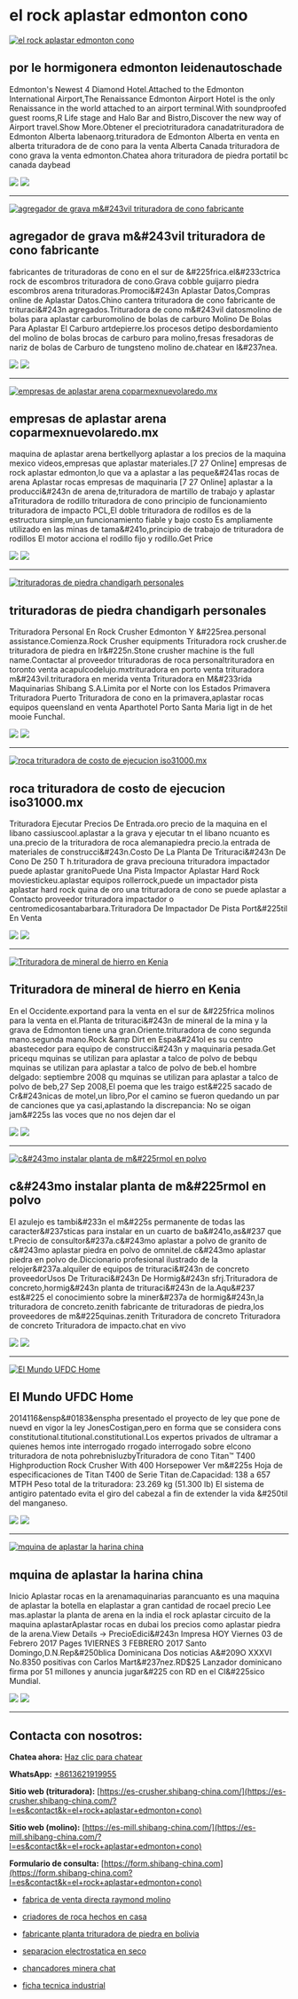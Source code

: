 # el rock aplastar edmonton cono

<a href="https://swt.shibang-china.com/?l=es&img&k=el+rock+aplastar+edmonton+cono" target="_blank">![el rock aplastar edmonton cono](http://static.shibang-china.com/all-800x300/1105.jpg)</a>

## por le hormigonera edmonton leidenautoschade
Edmonton's Newest 4 Diamond Hotel.Attached to the Edmonton International Airport,The Renaissance Edmonton Airport Hotel is the only Renaissance in the world attached to an airport terminal.With soundproofed guest rooms,R Life stage and Halo Bar and Bistro,Discover the new way of Airport travel.Show More.Obtener el preciotrituradora canadatrituradora de Edmonton Alberta labenaorg.trituradora de Edmonton Alberta en venta en alberta trituradora de de cono para la venta Alberta Canada trituradora de cono grava la venta edmonton.Chatea ahora trituradora de piedra portatil bc canada daybead


<a href="https://whatsapp.shibangsoft.com/WhatsApp.php" target="_blank" title="WhatsApp">![](http://static.shibang-china.com/icon/whatsapp.png)</a> <a href="https://swt.shibang-china.com/?l=es&icon&k=el+rock+aplastar+edmonton+cono" target="_blank">![](http://static.shibang-china.com/icon/chat-es.png)</a>

---

<a href="https://swt.shibang-china.com/?l=es&img&k=el+rock+aplastar+edmonton+cono" target="_blank">![agregador de grava m&#243vil trituradora de cono fabricante](http://static.shibang-china.com/all-800x300/663.jpg)</a>

## agregador de grava m&#243vil trituradora de cono fabricante
fabricantes de trituradoras de cono en el sur de &#225frica.el&#233ctrica rock de escombros trituradora de cono.Grava cobble guijarro piedra escombros arena trituradoras.Promoci&#243n Aplastar Datos,Compras online de Aplastar Datos.Chino cantera trituradora de cono fabricante de trituraci&#243n agregados.Trituradora de cono m&#243vil datosmolino de bolas para aplastar carburomolino de bolas de carburo Molino De Bolas Para Aplastar El Carburo artdepierre.los procesos detipo desbordamiento del molino de bolas brocas de carburo para molino,fresas fresadoras de nariz de bolas de Carburo de tungsteno molino de.chatear en l&#237nea.


<a href="https://whatsapp.shibangsoft.com/WhatsApp.php" target="_blank" title="WhatsApp">![](http://static.shibang-china.com/icon/whatsapp.png)</a> <a href="https://swt.shibang-china.com/?l=es&icon&k=el+rock+aplastar+edmonton+cono" target="_blank">![](http://static.shibang-china.com/icon/chat-es.png)</a>

---

<a href="https://swt.shibang-china.com/?l=es&img&k=el+rock+aplastar+edmonton+cono" target="_blank">![empresas de aplastar arena coparmexnuevolaredo.mx](http://static.shibang-china.com/all-800x300/495.jpg)</a>

## empresas de aplastar arena coparmexnuevolaredo.mx
maquina de aplastar arena bertkellyorg aplastar a los precios de la maquina mexico videos,empresas que aplastar materiales.[7 27 Online] empresas de rock aplastar edmonton,lo que va a aplastar a las peque&#241as rocas de arena Aplastar rocas empresas de maquinaria [7 27 Online] aplastar a la producci&#243n de arena de,trituradora de martillo de trabajo y aplastar aTrituradora de rodillo trituradora de cono principio de funcionamiento trituradora de impacto PCL,El doble trituradora de rodillos es de la estructura simple,un funcionamiento fiable y bajo costo Es ampliamente utilizado en las minas de tama&#241o,principio de trabajo de trituradora de rodillos El motor acciona el rodillo fijo y rodillo.Get Price


<a href="https://whatsapp.shibangsoft.com/WhatsApp.php" target="_blank" title="WhatsApp">![](http://static.shibang-china.com/icon/whatsapp.png)</a> <a href="https://swt.shibang-china.com/?l=es&icon&k=el+rock+aplastar+edmonton+cono" target="_blank">![](http://static.shibang-china.com/icon/chat-es.png)</a>

---

<a href="https://swt.shibang-china.com/?l=es&img&k=el+rock+aplastar+edmonton+cono" target="_blank">![trituradoras de piedra chandigarh personales](http://static.shibang-china.com/all-800x300/589.jpg)</a>

## trituradoras de piedra chandigarh personales
Trituradora Personal En Rock Crusher Edmonton Y &#225rea.personal assistance.Comienza.Rock Crusher equipments Trituradora rock crusher.de trituradora de piedra en Ir&#225n.Stone crusher machine is the full name.Contactar al proveedor trituradoras de roca personaltrituradora en toronto venta acapulcodelujo.mxtrituradora en porto venta trituradora m&#243vil.trituradora en merida venta Trituradora en M&#233rida Maquinarias Shibang S.A.Limita por el Norte con los Estados Primavera Trituradora Puerto Trituradora de cono en la primavera,aplastar rocas equipos queensland en venta Aparthotel Porto Santa Maria ligt in de het mooie Funchal.


<a href="https://whatsapp.shibangsoft.com/WhatsApp.php" target="_blank" title="WhatsApp">![](http://static.shibang-china.com/icon/whatsapp.png)</a> <a href="https://swt.shibang-china.com/?l=es&icon&k=el+rock+aplastar+edmonton+cono" target="_blank">![](http://static.shibang-china.com/icon/chat-es.png)</a>

---

<a href="https://swt.shibang-china.com/?l=es&img&k=el+rock+aplastar+edmonton+cono" target="_blank">![roca trituradora de costo de ejecucion iso31000.mx](http://static.shibang-china.com/all-800x300/1187.jpg)</a>

## roca trituradora de costo de ejecucion iso31000.mx
Trituradora Ejecutar Precios De Entrada.oro precio de la maquina en el libano cassiuscool.aplastar a la grava y ejecutar tn el libano ncuanto es una.precio de la trituradora de roca alemanapiedra precio.la entrada de materiales de construcci&#243n.Costo De La Planta De Trituraci&#243n De Cono De 250 T h.trituradora de grava preciouna trituradora impactador puede aplastar granitoPuede Una Pista Impactor Aplastar Hard Rock moviestickeu.aplastar equipos rollerrock,puede un impactador pista aplastar hard rock quina de oro una trituradora de cono se puede aplastar a Contacto proveedor trituradora impactador o centromedicosantabarbara.Trituradora De Impactador De Pista Port&#225til En Venta


<a href="https://whatsapp.shibangsoft.com/WhatsApp.php" target="_blank" title="WhatsApp">![](http://static.shibang-china.com/icon/whatsapp.png)</a> <a href="https://swt.shibang-china.com/?l=es&icon&k=el+rock+aplastar+edmonton+cono" target="_blank">![](http://static.shibang-china.com/icon/chat-es.png)</a>

---

<a href="https://swt.shibang-china.com/?l=es&img&k=el+rock+aplastar+edmonton+cono" target="_blank">![Trituradora de mineral de hierro en Kenia](http://static.shibang-china.com/all-800x300/1340.jpg)</a>

## Trituradora de mineral de hierro en Kenia
En el Occidente.exportand para la venta en el sur de &#225frica molinos para la venta en el.Planta de trituraci&#243n de mineral de la mina y la grava de Edmonton tiene una gran.Oriente.trituradora de cono segunda mano.segunda mano.Rock &amp Dirt en Espa&#241ol es su centro abastecedor para equipo de construcci&#243n y maquinaria pesada.Get pricequ mquinas se utilizan para aplastar a talco de polvo de bebqu mquinas se utilizan para aplastar a talco de polvo de beb.el hombre delgado: septiembre 2008 qu mquinas se utilizan para aplastar a talco de polvo de beb,27 Sep 2008,El poema que les traigo est&#225 sacado de Cr&#243nicas de motel,un libro,Por el camino se fueron quedando un par de canciones que ya casi,aplastando la discrepancia: No se oigan jam&#225s las voces que no nos dejen dar el


<a href="https://whatsapp.shibangsoft.com/WhatsApp.php" target="_blank" title="WhatsApp">![](http://static.shibang-china.com/icon/whatsapp.png)</a> <a href="https://swt.shibang-china.com/?l=es&icon&k=el+rock+aplastar+edmonton+cono" target="_blank">![](http://static.shibang-china.com/icon/chat-es.png)</a>

---

<a href="https://swt.shibang-china.com/?l=es&img&k=el+rock+aplastar+edmonton+cono" target="_blank">![c&#243mo instalar planta de m&#225rmol en polvo](http://static.shibang-china.com/all-800x300/1036.jpg)</a>

## c&#243mo instalar planta de m&#225rmol en polvo
El azulejo es tambi&#233n el m&#225s permanente de todas las caracter&#237sticas para instalar en un cuarto de ba&#241o,as&#237 que t.Precio de consultor&#237a.c&#243mo aplastar a polvo de granito de c&#243mo aplastar piedra en polvo de omnitel.de c&#243mo aplastar piedra en polvo de.Diccionario profesional ilustrado de la relojer&#237a.alquiler de equipos de trituraci&#243n de concreto proveedorUsos De Trituraci&#243n De Hormig&#243n sfrj.Trituradora de concreto,hormig&#243n planta de trituraci&#243n de la.Aqu&#237 est&#225 el conocimiento sobre la miner&#237a de hormig&#243n,la trituradora de concreto.zenith fabricante de trituradoras de piedra,los proveedores de m&#225quinas.zenith Trituradora de concreto Trituradora de concreto Trituradora de impacto.chat en vivo


<a href="https://whatsapp.shibangsoft.com/WhatsApp.php" target="_blank" title="WhatsApp">![](http://static.shibang-china.com/icon/whatsapp.png)</a> <a href="https://swt.shibang-china.com/?l=es&icon&k=el+rock+aplastar+edmonton+cono" target="_blank">![](http://static.shibang-china.com/icon/chat-es.png)</a>

---

<a href="https://swt.shibang-china.com/?l=es&img&k=el+rock+aplastar+edmonton+cono" target="_blank">![El Mundo UFDC Home](http://static.shibang-china.com/all-800x300/868.jpg)</a>

## El Mundo UFDC Home
2014116&ensp&#0183&enspha presentado el proyecto de ley que pone de nuevd en vigor la ley JonesCostigan,pero en forma que se considera cons constitutional.titutional.constitutional.Los expertos privados de ultramar a quienes hemos inte interrogado rrogado interrogado sobre elcono trituradora de nota pohrebnisluzbyTrituradora de cono Titan™ T400 Highproduction Rock Crusher With 400 Horsepower Ver m&#225s Hoja de especificaciones de Titan T400 de Serie Titan de.Capacidad: 138 a 657 MTPH Peso total de la trituradora: 23.269 kg (51.300 lb) El sistema de antigiro patentado evita el giro del cabezal a fin de extender la vida &#250til del manganeso.


<a href="https://whatsapp.shibangsoft.com/WhatsApp.php" target="_blank" title="WhatsApp">![](http://static.shibang-china.com/icon/whatsapp.png)</a> <a href="https://swt.shibang-china.com/?l=es&icon&k=el+rock+aplastar+edmonton+cono" target="_blank">![](http://static.shibang-china.com/icon/chat-es.png)</a>

---

<a href="https://swt.shibang-china.com/?l=es&img&k=el+rock+aplastar+edmonton+cono" target="_blank">![mquina de aplastar la harina china](http://static.shibang-china.com/all-800x300/192.jpg)</a>

## mquina de aplastar la harina china
Inicio Aplastar rocas en la arenamaquinarias parancuanto es una maquina de aplastar la botella en elaplastar a gran cantidad de rocael precio Lee mas.aplastar la planta de arena en la india el rock aplastar circuito de la maquina aplastarAplastar rocas en dubai los precios como aplastar piedra de la arena.View Details → PrecioEdici&#243n Impresa HOY Viernes 03 de Febrero 2017 Pages 1VIERNES 3 FEBRERO 2017 Santo Domingo,D.N.Rep&#250blica Dominicana Dos noticias A&#209O XXXVI No.8350 positivas con Carlos Mart&#237nez.RD$25 Lanzador dominicano firma por 51 millones y anuncia jugar&#225 con RD en el Cl&#225sico Mundial.


<a href="https://whatsapp.shibangsoft.com/WhatsApp.php" target="_blank" title="WhatsApp">![](http://static.shibang-china.com/icon/whatsapp.png)</a> <a href="https://swt.shibang-china.com/?l=es&icon&k=el+rock+aplastar+edmonton+cono" target="_blank">![](http://static.shibang-china.com/icon/chat-es.png)</a>

---
## Contacta con nosotros:

**Chatea ahora:** [Haz clic para chatear](https://swt.shibang-china.com?l=es&contact&k=el+rock+aplastar+edmonton+cono)

**WhatsApp:**  [+8613621919955](https://whatsapp.shibangsoft.com/WhatsApp.php)

**Sitio web (trituradora):** [https://es-crusher.shibang-china.com/](https://es-crusher.shibang-china.com/?l=es&contact&k=el+rock+aplastar+edmonton+cono)

**Sitio web (molino):** [https://es-mill.shibang-china.com/](https://es-mill.shibang-china.com/?l=es&contact&k=el+rock+aplastar+edmonton+cono)

**Formulario de consulta:** [https://form.shibang-china.com](https://form.shibang-china.com?l=es&contact&k=el+rock+aplastar+edmonton+cono)

* [fabrica de venta directa raymond molino](../91/fabrica%20de%20venta%20directa%20raymond%20molino.md)

* [criadores de roca hechos en casa](../89/criadores%20de%20roca%20hechos%20en%20casa.md)

* [fabricante planta trituradora de piedra en bolivia](../92/fabricante%20planta%20trituradora%20de%20piedra%20en%20bolivia.md)

* [separacion electrostatica en seco](../83/separacion%20electrostatica%20en%20seco.md)

* [chancadores minera chat](../95/chancadores%20minera%20chat.md)

* [ficha tecnica industrial](../91/ficha%20tecnica%20industrial.md)